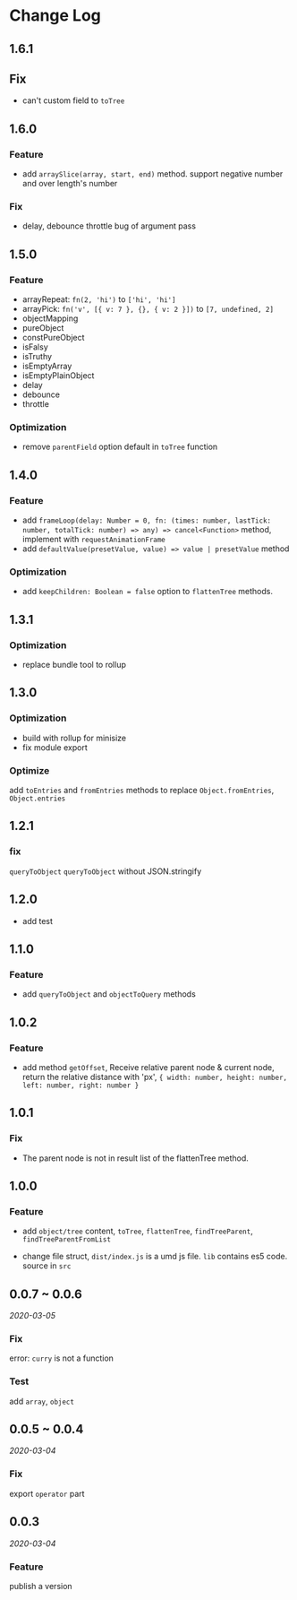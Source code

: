 # Change Log

## 1.6.1

## Fix

- can't custom field to `toTree` 

## 1.6.0

### Feature

- add `arraySlice(array, start, end)` method. support negative number and over length's number

### Fix

- delay, debounce throttle bug of argument pass


## 1.5.0

### Feature

- arrayRepeat: `fn(2, 'hi')` to `['hi', 'hi']` 
- arrayPick: `fn('v', [{ v: 7 }, {}, { v: 2 }])` to `[7, undefined, 2]`
- objectMapping
- pureObject
- constPureObject
- isFalsy
- isTruthy
- isEmptyArray
- isEmptyPlainObject
- delay
- debounce
- throttle

### Optimization

- remove `parentField` option default in `toTree` function 

## 1.4.0

### Feature

- add `frameLoop(delay: Number = 0, fn: (times: number, lastTick: number, totalTick: number) => any) => cancel<Function>` method, implement with `requestAnimationFrame`
- add `defaultValue(presetValue, value) => value | presetValue` method

### Optimization

- add `keepChildren: Boolean = false` option to `flattenTree` methods.  


## 1.3.1

### Optimization

- replace bundle tool to rollup 

## 1.3.0

### Optimization

- build with rollup for minisize
- fix module export 

### Optimize

add `toEntries` and `fromEntries` methods to replace `Object.fromEntries`, `Object.entries`

## 1.2.1

### fix

`queryToObject` `queryToObject` without JSON.stringify


## 1.2.0

- add test 

## 1.1.0

### Feature

- add `queryToObject` and `objectToQuery` methods

## 1.0.2

### Feature 

- add method `getOffset`, Receive relative parent node & current node, return the relative distance with 'px', `{ width: number, height: number, left: number, right: number }`

## 1.0.1

### Fix

- The parent node is not in result list of the flattenTree method.

## 1.0.0

### Feature

- add `object/tree` content, `toTree`, `flattenTree`, `findTreeParent`, `findTreeParentFromList`

- change file struct, `dist/index.js` is a umd js file. `lib` contains es5 code. source in `src`

## 0.0.7 ~ 0.0.6

*2020-03-05*

### Fix 

error: `curry` is not a function 

### Test

add `array`, `object`

## 0.0.5 ~ 0.0.4

*2020-03-04*

### Fix

export `operator` part

## 0.0.3

*2020-03-04*

### Feature

publish a version